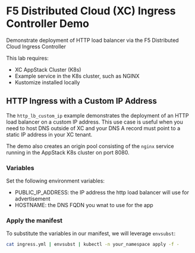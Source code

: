 # F5 Distributed Cloud (XC) Ingress Controller Demo

Demonstrate deployment of HTTP load balancer via the F5 Distributed Cloud Ingress Controller

This lab requires:

- XC AppStack Cluster (K8s)
- Example service in the K8s cluster, such as NGINX
- Kustomize installed locally

## HTTP Ingress with a Custom IP Address

The `http_lb_custom_ip` example demonstrates the deployment of an HTTP load balancer on a custom IP address. This use case is useful when you need to host DNS outside of XC and your DNS A record must point to a static IP address in your XC tenant. 

The demo also creates an origin pool consisting of the `nginx` service running in the AppStack K8s cluster on port 8080.

### Variables

Set the following environment variables:


- PUBLIC_IP_ADDRESS: the IP address the http load balancer will use for advertisement
- HOSTNAME: the DNS FQDN you wnat to use for the app


### Apply the manifest

To substitute the variables in our manifest, we will leverage `envsubst`:

```bash
cat ingress.yml | envsubst | kubectl -n your_namespace apply -f -
```
